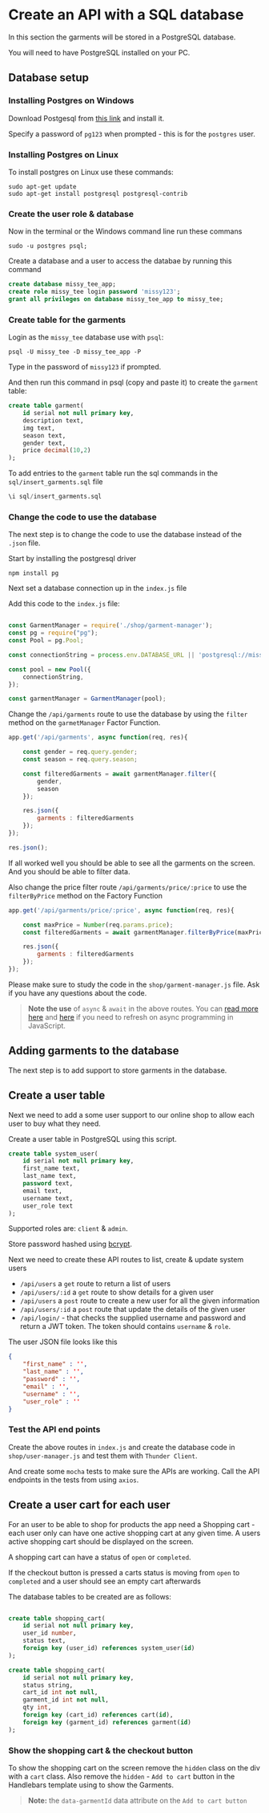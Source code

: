 # Create an API with a SQL database

In this section the garments will be stored in a PostgreSQL database.

You will need to have PostgreSQL installed on your PC.

## Database setup

### Installing Postgres on Windows

Download Postgesql from [this link](https://www.enterprisedb.com/downloads/postgres-postgresql-downloads) and install it.

Specify a password of `pg123` when prompted - this is for the `postgres` user.

### Installing Postgres on Linux

To install postgres on Linux use these commands:

```
sudo apt-get update
sudo apt-get install postgresql postgresql-contrib
```

### Create the user role & database

Now in the terminal or the Windows command line run these commans

```
sudo -u postgres psql;
```

Create a database and a user to access the databae by running this command

```ddl
create database missy_tee_app;
create role missy_tee login password 'missy123';
grant all privileges on database missy_tee_app to missy_tee;
```

### Create table for the garments

Login as the `missy_tee` database use with `psql`:


```
psql -U missy_tee -D missy_tee_app -P
```

Type in the password of `missy123` if prompted.

And then run this command in psql (copy and paste it) to create the `garment` table:

```ddl
create table garment(
	id serial not null primary key,
	description text,
	img text,
	season text,
	gender text,
	price decimal(10,2)
);
```

To add entries to the `garment` table run the sql commands in the `sql/insert_garments.sql` file

```ddl
\i sql/insert_garments.sql
```

### Change the code to use the database

The next step is to change the code to use the database instead of the `.json` file.

Start by installing the postgresql driver

```
npm install pg
```

Next set a database connection up in the `index.js` file

Add this code to the `index.js` file:

```js

const GarmentManager = require('./shop/garment-manager');
const pg = require("pg");
const Pool = pg.Pool;

const connectionString = process.env.DATABASE_URL || 'postgresql://missy_tee:missy123@localhost:5432/missy_tee_app';

const pool = new Pool({
	connectionString,
});

const garmentManager = GarmentManager(pool);
```

Change the `/api/garments` route to use the database by using the `filter` method on the `garmetManager` Factor Function.

```js
app.get('/api/garments', async function(req, res){

	const gender = req.query.gender;
	const season = req.query.season;

	const filteredGarments = await garmentManager.filter({
		gender,
		season
	});

	res.json({ 
		garments : filteredGarments
	});
});

res.json();
```

If all worked well you should be able to see all the garments on the screen. And you should be able to filter data.

Also change the price filter route `/api/garments/price/:price` to use the `filterByPrice` method on the Factory Function

```js
app.get('/api/garments/price/:price', async function(req, res){

	const maxPrice = Number(req.params.price);
	const filteredGarments = await garmentManager.filterByPrice(maxPrice);

	res.json({ 
		garments : filteredGarments
	});
});
```

Please make sure to study the code in the `shop/garment-manager.js` file. Ask if you have any questions about the code.

> **Note the use** of `async` & `await` in the above routes. You can [read more here](https://exploringjs.com/impatient-js/ch_async-js.html#a-roadmap-for-asynchronous-programming-in-javascript) and [here](https://exploringjs.com/impatient-js/ch_async-functions.html) if you need to refresh on async programming in JavaScript.

## Adding garments to the database

The next step is to add support to store garments in the database.


## Create a user table

Next we need to add a some user support to our online shop to allow each user to buy what they need.

Create a user table in PostgreSQL using this script.

```ddl
create table system_user(
	id serial not null primary key,
	first_name text,
	last_name text,
	password text,
	email text,
	username text,
	user_role text
);
```

Supported roles are: `client` & `admin`.

Store password hashed using [bcrypt](https://www.npmjs.com/package/bcrypt).

Next we need to create these API routes to list, create & update system users

* `/api/users` a `get` route to return a list of users
* `/api/users/:id` a `get` route to show details for a given user
* `/api/users` a `post` route to create a new user for all the given information
* `/api/users/:id` a `post` route that update the details of the given user
* `/api/login/` - that checks the supplied username and password and return a JWT token. The token should contains `username` & `role`.

The user JSON file looks like this

```json
{
	"first_name" : '',
	"last_name" : '',
	"password" : '',
	"email" : '',
	"username" : '',
	"user_role" : ''
}
```

### Test the API end points

Create the above routes in `index.js` and create the database code in `shop/user-manager.js` and test them with `Thunder Client`.

And create some `mocha` tests to make sure the APIs are working. Call the API endpoints in the tests from using `axios`.

## Create a user cart for each user

For an user to be able to shop for products the app need a Shopping cart - each user only can have one active shopping cart at any given time. A users active shopping cart should be displayed on the screen.

A shopping cart can have a status of `open` or `completed`.

If the checkout button is pressed a carts status is moving from `open` to `completed` and a user should see an empty cart afterwards


The database tables to be created are as follows:

```ddl

create table shopping_cart(
	id serial not null primary key,
	user_id number,
	status text,
	foreign key (user_id) references system_user(id)
);

create table shopping_cart(
	id serial not null primary key,
	status string,
	cart_id int not null,
	garment_id int not null,
	qty int,
	foreign key (cart_id) references cart(id),
	foreign key (garment_id) references garment(id)
);

```

### Show the shopping cart & the checkout button

To show the shopping cart on the screen remove the `hidden` class on the div with a `cart` class.
Also remove the `hidden` - `Add to cart` button in the Handlebars template using to show the Garments.

> **Note:** the `data-garmentId` data attribute on the `Add to cart button`
